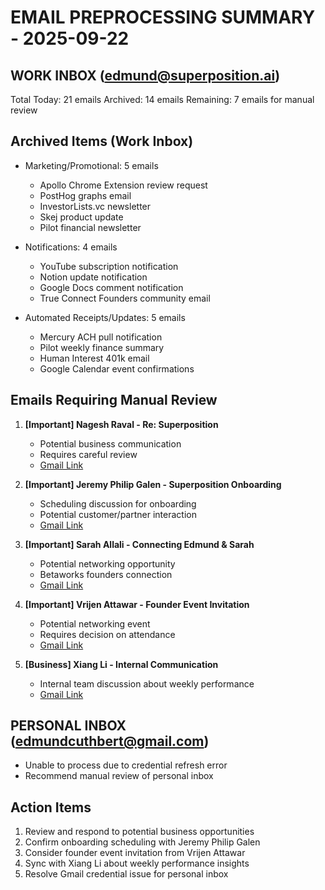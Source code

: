 # EMAIL PREPROCESSING SUMMARY - 2025-09-22

## WORK INBOX (edmund@superposition.ai)
Total Today: 21 emails
Archived: 14 emails
Remaining: 7 emails for manual review

## Archived Items (Work Inbox)
- Marketing/Promotional: 5 emails
  - Apollo Chrome Extension review request
  - PostHog graphs email
  - InvestorLists.vc newsletter
  - Skej product update
  - Pilot financial newsletter

- Notifications: 4 emails
  - YouTube subscription notification
  - Notion update notification
  - Google Docs comment notification
  - True Connect Founders community email

- Automated Receipts/Updates: 5 emails
  - Mercury ACH pull notification
  - Pilot weekly finance summary
  - Human Interest 401k email
  - Google Calendar event confirmations

## Emails Requiring Manual Review
1. **[Important] Nagesh Raval - Re: Superposition**
   - Potential business communication
   - Requires careful review
   - [Gmail Link](https://mail.google.com/mail/u/0/#inbox/19971bba80fb1b36)

2. **[Important] Jeremy Philip Galen - Superposition Onboarding**
   - Scheduling discussion for onboarding
   - Potential customer/partner interaction
   - [Gmail Link](https://mail.google.com/mail/u/0/#inbox/199717abf2ce7c32)

3. **[Important] Sarah Allali - Connecting Edmund & Sarah**
   - Potential networking opportunity
   - Betaworks founders connection
   - [Gmail Link](https://mail.google.com/mail/u/0/#inbox/1996be0a8ea5bb76)

4. **[Important] Vrijen Attawar - Founder Event Invitation**
   - Potential networking event
   - Requires decision on attendance
   - [Gmail Link](https://mail.google.com/mail/u/0/#inbox/1996cde70de2d65b)

5. **[Business] Xiang Li - Internal Communication**
   - Internal team discussion about weekly performance
   - [Gmail Link](https://mail.google.com/mail/u/0/#inbox/1996e97ffa57800f)

## PERSONAL INBOX (edmundcuthbert@gmail.com)
- Unable to process due to credential refresh error
- Recommend manual review of personal inbox

## Action Items
1. Review and respond to potential business opportunities
2. Confirm onboarding scheduling with Jeremy Philip Galen
3. Consider founder event invitation from Vrijen Attawar
4. Sync with Xiang Li about weekly performance insights
5. Resolve Gmail credential issue for personal inbox
